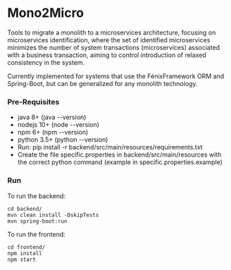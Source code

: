 # Mono2Micro

Tools to migrate a monolith to a microservices architecture, focusing on microservices identification, where the set of identified microservices minimizes the number of system transactions (microservices) associated with a business transaction, aiming to control introduction of relaxed consistency in the system.

Currently implemented for systems that use the FénixFramework ORM and Spring-Boot, but can be generalized for any monolith technology.

### Pre-Requisites

- java 8+     (java --version)
- nodejs 10+  (node --version)
- npm 6+      (npm --version)
- python 3.5+   (python --version)
- Run: pip install -r backend/src/main/resources/requirements.txt
- Create the file specific.properties in backend/src/main/resources with the correct python command (example in specific.properties.example)

### Run

To run the backend:
	
	cd backend/
	mvn clean install -DskipTests
	mvn spring-boot:run

To run the frontend:
	
	cd frontend/
	npm install
	npm start

